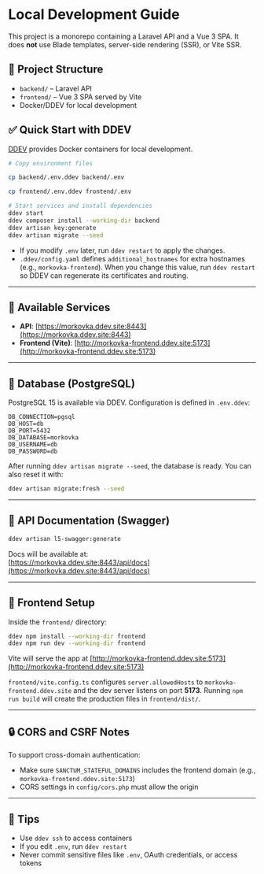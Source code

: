 # Local Development Guide

This project is a monorepo containing a Laravel API and a Vue 3 SPA. It does **not** use Blade templates, server-side rendering (SSR), or Vite SSR.

## 📁 Project Structure

- `backend/` – Laravel API
- `frontend/` – Vue 3 SPA served by Vite
- Docker/DDEV for local development

## ✅ Quick Start with DDEV

[DDEV](https://ddev.readthedocs.io/) provides Docker containers for local development.

```bash
# Copy environment files

cp backend/.env.ddev backend/.env

cp frontend/.env.ddev frontend/.env

# Start services and install dependencies
ddev start
ddev composer install --working-dir backend
ddev artisan key:generate
ddev artisan migrate --seed
```

- If you modify `.env` later, run `ddev restart` to apply the changes.
- `.ddev/config.yaml` defines `additional_hostnames` for extra hostnames (e.g.,
  `morkovka-frontend`). When you change this value, run `ddev restart` so DDEV
  can regenerate its certificates and routing.

---

## 🔗 Available Services

- **API**: [https://morkovka.ddev.site:8443](https://morkovka.ddev.site:8443)
- **Frontend (Vite)**: [http://morkovka-frontend.ddev.site:5173](http://morkovka-frontend.ddev.site:5173)

---

## 🐘 Database (PostgreSQL)

PostgreSQL 15 is available via DDEV. Configuration is defined in `.env.ddev`:

```env
DB_CONNECTION=pgsql
DB_HOST=db
DB_PORT=5432
DB_DATABASE=morkovka
DB_USERNAME=db
DB_PASSWORD=db
```

After running `ddev artisan migrate --seed`, the database is ready. You can also reset it with:

```bash
ddev artisan migrate:fresh --seed
```


---

## 📘 API Documentation (Swagger)

```bash
ddev artisan l5-swagger:generate
```

Docs will be available at:  
[https://morkovka.ddev.site:8443/api/docs](https://morkovka.ddev.site:8443/api/docs)

---

## 🎨 Frontend Setup

Inside the `frontend/` directory:

```bash
ddev npm install --working-dir frontend
ddev npm run dev --working-dir frontend
```

Vite will serve the app at [http://morkovka-frontend.ddev.site:5173](http://morkovka-frontend.ddev.site:5173)

`frontend/vite.config.ts` configures `server.allowedHosts` to
`morkovka-frontend.ddev.site` and the dev server listens on port **5173**.
Running `npm run build` will create the production files in `frontend/dist/`.

---

## 🔒 CORS and CSRF Notes

To support cross-domain authentication:

- Make sure `SANCTUM_STATEFUL_DOMAINS` includes the frontend domain (e.g., `morkovka-frontend.ddev.site:5173`)
- CORS settings in `config/cors.php` must allow the origin

---

## 🧠 Tips

- Use `ddev ssh` to access containers
- If you edit `.env`, run `ddev restart`
- Never commit sensitive files like `.env`, OAuth credentials, or access tokens
